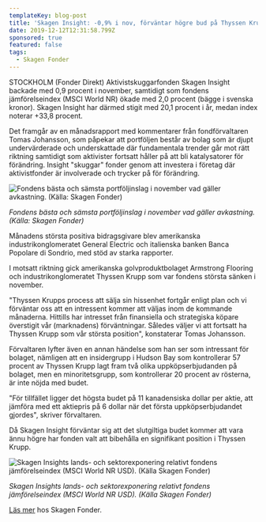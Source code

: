 ```yaml
---
templateKey: blog-post
title: 'Skagen Insight: -0,9% i nov, förväntar högre bud på Thyssen Krupp'
date: 2019-12-12T12:31:58.799Z
sponsored: true
featured: false
tags:
  - Skagen Fonder
---
```

STOCKHOLM (Fonder Direkt) Aktivistskuggarfonden Skagen Insight backade med 0,9 procent i november, samtidigt som fondens jämförelseindex (MSCI World NR) ökade med 2,0 procent (bägge i svenska kronor). Skagen Insight har därmed stigit med 20,1 procent i år, medan index noterar +33,8 procent.



Det framgår av en månadsrapport med kommentarer från fondförvaltaren Tomas Johansson, som påpekar att portföljen består av bolag som är djupt undervärderade och underskattade där fundamentala trender går mot rätt riktning samtidigt som aktivister fortsatt håller på att bli katalysatorer för förändring. Insight "skuggar" fonder genom att investera i företag där aktivistfonder är involverade och trycker på för förändring.



![Fondens bästa och sämsta portföljinslag i november vad gäller avkastning. (Källa: Skagen Fonder)](/img/insight.png "Fondens bästa och sämsta portföljinslag i november vad gäller avkastning. (Källa: Skagen Fonder)")

_Fondens bästa och sämsta portföljinslag i november vad gäller avkastning. (Källa: Skagen Fonder)_

Månadens största positiva bidragsgivare blev amerikanska industrikonglomeratet General Electric och italienska banken Banca Popolare di Sondrio, med stöd av starka rapporter.



I motsatt riktning gick amerikanska golvproduktbolaget Armstrong Flooring och industrikonglomeratet Thyssen Krupp som var fondens största sänken i november.



"Thyssen Krupps process att sälja sin hissenhet fortgår enligt plan och vi förväntar oss att en intressent kommer att väljas inom de kommande månaderna. Hittills har intresset från finansiella och strategiska köpare överstigit vår (marknadens) förväntningar. Således väljer vi att fortsatt ha Thyssen Krupp som vår största position", konstaterar Tomas Johansson.



Förvaltaren lyfter även en annan händelse som han ser som intressant för bolaget, nämligen att en insidergrupp i Hudson Bay som kontrollerar 57 procent av Thyssen Krupp lagt fram två olika uppköpserbjudanden på bolaget, men en minoritetsgrupp, som kontrollerar 20 procent av rösterna, är inte nöjda med budet.



"För tillfället ligger det högsta budet på 11 kanadensiska dollar per aktie, att jämföra med ett aktiepris på 6 dollar när det första uppköpserbjudandet gjordes", skriver förvaltaren.



Då Skagen Insight förväntar sig att det slutgiltiga budet kommer att vara ännu högre har fonden valt att bibehålla en signifikant position i Thyssen Krupp.

![Skagen Insights lands- och sektorexponering relativt fondens jämförelseindex (MSCI World NR USD). (Källa Skagen Fonder)](/img/insight2.png "Skagen Insights lands- och sektorexponering relativt fondens jämförelseindex (MSCI World NR USD). (Källa Skagen Fonder)")

_Skagen Insights lands- och sektorexponering relativt fondens jämförelseindex (MSCI World NR USD). (Källa Skagen Fonder)_

[Läs mer](https://www.skagenfonder.se/) hos Skagen Fonder.
